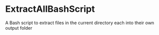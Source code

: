 # ExtractAllBashScript
A Bash script to extract files in the current directory each into their own output folder
